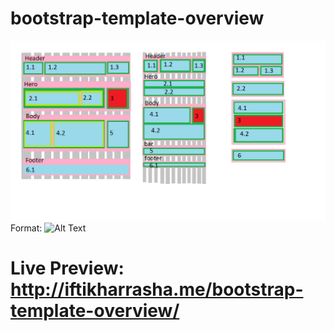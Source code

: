 # bootstrap-template-overview

![GitHub Logo](/img/layout.png)
Format: ![Alt Text](url)

# Live Preview: http://iftikharrasha.me/bootstrap-template-overview/